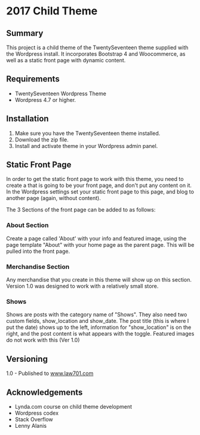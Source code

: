 # 2017 Child Theme

## Summary

This project is a child theme of the TwentySeventeen theme supplied with the Wordpress install.  It incorporates Bootstrap 4 and Woocommerce, as well as a static front page with dynamic content.

## Requirements

 - TwentySeventeen Wordpress Theme
 - Wordpress 4.7 or higher.

## Installation

1. Make sure you have the TwentySeventeen theme installed.
2. Download the zip file.
3. Install and activate theme in your Wordpress admin panel.

## Static Front Page
In order to get the static front page to work with this theme, you need to create a that is going to be your front page, and don't put any content on it.  In the Wordpress settings set your static front page to this page, and blog to another page (again, without content).

The 3 Sections of the front page can be added to as follows:
### About Section
Create a page called 'About' with your info and featured image, using the page template "About" with your home page as the parent page.  This will be pulled into the front page.

### Merchandise Section
Any merchandise that you create in this theme will show up on this section.  Version 1.0 was designed to work with a relatively small store.

### Shows
Shows are posts with the category name of "Shows".  They also need two custom fields, show_location and show_date.  The post title (this is where I put the date) shows up to the left, information for "show_location" is on the right, and the post content is what appears with the toggle.  Featured images do not work with this (Ver 1.0)

## Versioning
1.0 - Published to www.law701.com

## Acknowledgements
* Lynda.com course on child theme development
* Wordpress codex
* Stack Overflow
* Lenny Alanis 
